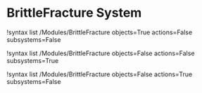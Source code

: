 # BrittleFracture System

!syntax list /Modules/BrittleFracture objects=True actions=False subsystems=False

!syntax list /Modules/BrittleFracture objects=False actions=False subsystems=True

!syntax list /Modules/BrittleFracture objects=False actions=True subsystems=False
